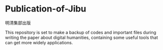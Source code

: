 # Publication-of-Jibu
明清集部出版

This repository is set to make a backup of codes and important files during writing the paper about digital humanities, containing some useful tools that can get more widely applications.
